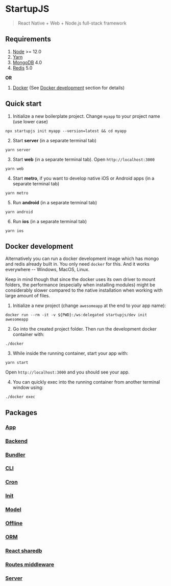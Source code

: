# StartupJS

> React Native + Web + Node.js full-stack framework

## Requirements

1. [Node](https://nodejs.org/) >= 12.0
2. [Yarn](https://yarnpkg.com/)
3. [MongoDB](https://docs.mongodb.com/manual/installation/) 4.0
4. [Redis](https://redis.io/) 5.0

**OR**

1. [Docker](https://docs.docker.com/install/) (See [Docker development](#docker-development) section for details)

## Quick start

1. Initialize a new boilerplate project. Change `myapp` to your project name (use lower case)

```
npx startupjs init myapp --version=latest && cd myapp
```

2. Start **server** (in a separate terminal tab)

```
yarn server
```

3. Start **web** (in a separate terminal tab). Open `http://localhost:3000`

```
yarn web
```

4. Start **metro**, if you want to develop native iOS or Android apps (in a separate terminal tab)

```
yarn metro
```

5. Run **android** (in a separate terminal tab)

```
yarn android
```

6. Run **ios** (in a separate terminal tab)

```
yarn ios
```

## Docker development

Alternatively you can run a docker development image which has mongo and redis already built in.
You only need `docker` for this. And it works everywhere -- Windows, MacOS, Linux.

Keep in mind though that since the docker uses its own driver to mount folders, the
performance (especially when installing modules) might be considerably slower compared
to the native installation when working with large amount of files.

1. Initialize a new project (change `awesomeapp` at the end to your app name):

```
docker run --rm -it -v ${PWD}:/ws:delegated startupjs/dev init awesomeapp
```

2. Go into the created project folder. Then run the development docker container with:

```
./docker
```

3. While inside the running container, start your app with:

```
yarn start
```

Open `http://localhost:3000` and you should see your app.

4. You can quickly exec into the running container from another terminal window using:

```
./docker exec
```

## Packages

### [App](https://github.com/dmapper/startupjs/blob/master/packages/app)

### [Backend](https://github.com/dmapper/startupjs/blob/master/packages/backend)

### [Bundler](https://github.com/dmapper/startupjs/blob/master/packages/bundler)

### [CLI](https://github.com/dmapper/startupjs/blob/master/packages/cli)

### [Cron](https://github.com/dmapper/startupjs/blob/master/packages/cron)

### [Init](https://github.com/dmapper/startupjs/blob/master/packages/init)

### [Model](https://github.com/dmapper/startupjs/blob/master/packages/model)

### [Offline](https://github.com/dmapper/startupjs/blob/master/packages/offline)

### [ORM](https://github.com/dmapper/startupjs/blob/master/packages/orm)

### [React sharedb](https://github.com/dmapper/startupjs/blob/master/packages/react-sharedb)

### [Routes middleware](https://github.com/dmapper/startupjs/blob/master/packages/routes-middleware)

### [Server](https://github.com/dmapper/startupjs/blob/master/packages/server)
